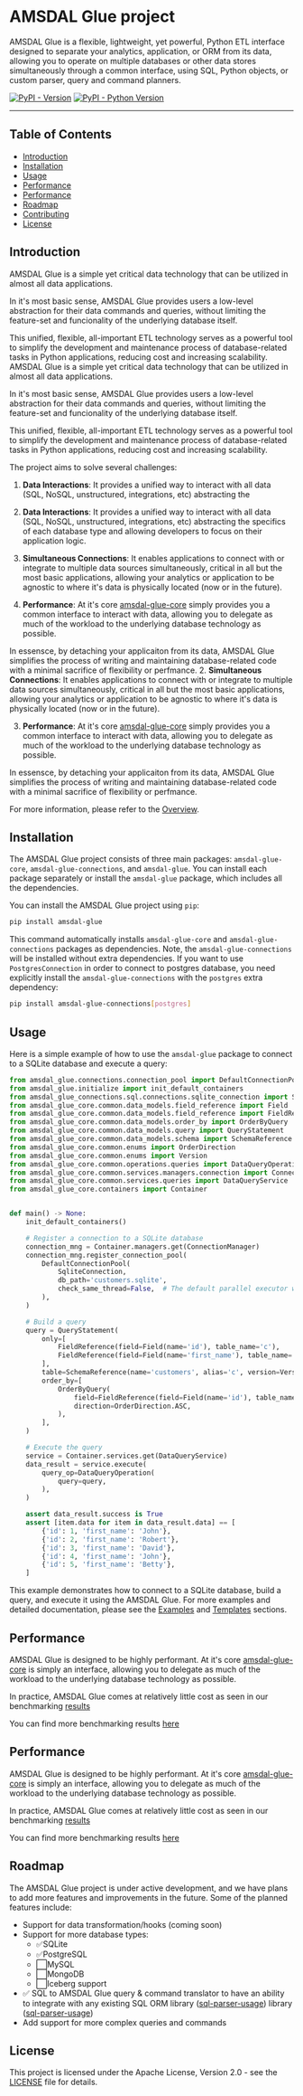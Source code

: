 # AMSDAL Glue project

AMSDAL Glue is a flexible, lightweight, yet powerful, Python ETL interface designed to separate your analytics, application, or ORM from its data, allowing you to operate on multiple databases or other data stores simultaneously through a common interface, using SQL, Python objects, or custom parser, query and command planners.

[![PyPI - Version](https://img.shields.io/pypi/v/amsdal-glue.svg)](https://pypi.org/project/amsdal-glue)
[![PyPI - Python Version](https://img.shields.io/pypi/pyversions/amsdal-glue.svg)](https://pypi.org/project/amsdal-glue)

-----

## Table of Contents

- [Introduction](#introduction)
- [Installation](#installation)
- [Usage](#usage)
- [Performance](#performance)
- [Performance](#performance)
- [Roadmap](#roadmap)
- [Contributing](docs/contributing.md)
- [License](#license)

## Introduction

AMSDAL Glue is a simple yet critical data technology that can be utilized in almost all data applications.

In it's most basic sense, AMSDAL Glue provides users a low-level abstraction for their data commands and queries, without limiting the feature-set and funcionality of the underlying database itself. 

This unified, flexible, all-important ETL technology serves as a powerful tool to simplify the development and maintenance process of database-related tasks in Python applications, reducing cost and increasing scalability.
AMSDAL Glue is a simple yet critical data technology that can be utilized in almost all data applications.

In it's most basic sense, AMSDAL Glue provides users a low-level abstraction for their data commands and queries, without limiting the feature-set and funcionality of the underlying database itself. 

This unified, flexible, all-important ETL technology serves as a powerful tool to simplify the development and maintenance process of database-related tasks in Python applications, reducing cost and increasing scalability.

The project aims to solve several challenges:

1. **Data Interactions**: It provides a unified way to interact with all data (SQL, NoSQL, unstructured, integrations, etc) abstracting the
1. **Data Interactions**: It provides a unified way to interact with all data (SQL, NoSQL, unstructured, integrations, etc) abstracting the
   specifics of each database type and allowing developers to focus on their application logic.

2. **Simultaneous Connections**: It enables applications to connect with or integrate to multiple data sources simultaneously, critical in all but the most basic applications, allowing your analytics or application to be agnostic to where it's data is physically located (now or in the future).

3. **Performance**: At it's core [amsdal-glue-core](libs/core/) simply provides you a common interface to interact with data, allowing you to delegate as much of the workload to the underlying database technology as possible. 

In essensce, by detaching your applicaiton from its data, AMSDAL Glue simplifies the process of writing and maintaining database-related code with a minimal sacrifice of flexibility or perfmance. 
2. **Simultaneous Connections**: It enables applications to connect with or integrate to multiple data sources simultaneously, critical in all but the most basic applications, allowing your analytics or application to be agnostic to where it's data is physically located (now or in the future).

3. **Performance**: At it's core [amsdal-glue-core](libs/core/) simply provides you a common interface to interact with data, allowing you to delegate as much of the workload to the underlying database technology as possible. 

In essensce, by detaching your applicaiton from its data, AMSDAL Glue simplifies the process of writing and maintaining database-related code with a minimal sacrifice of flexibility or perfmance. 

For more information, please refer to the [Overview](docs/overview.md).

## Installation

The AMSDAL Glue project consists of three main packages: `amsdal-glue-core`, `amsdal-glue-connections`,
and `amsdal-glue`. You can install each package separately or install the `amsdal-glue` package, which includes all the
dependencies.

You can install the AMSDAL Glue project using `pip`:

```bash
pip install amsdal-glue
```

This command automatically installs `amsdal-glue-core` and `amsdal-glue-connections` packages as dependencies.
Note, the `amsdal-glue-connections` will be installed without extra dependencies.
If you want to use `PostgresConnection` in order to connect to postgres database, you need explicitly install the
`amsdal-glue-connections` with the `postgres` extra dependency:

```bash
pip install amsdal-glue-connections[postgres]
```

## Usage

Here is a simple example of how to use the `amsdal-glue` package to connect to a SQLite database and execute a query:

```python
from amsdal_glue.connections.connection_pool import DefaultConnectionPool
from amsdal_glue.initialize import init_default_containers
from amsdal_glue_connections.sql.connections.sqlite_connection import SqliteConnection
from amsdal_glue_core.common.data_models.field_reference import Field
from amsdal_glue_core.common.data_models.field_reference import FieldReference
from amsdal_glue_core.common.data_models.order_by import OrderByQuery
from amsdal_glue_core.common.data_models.query import QueryStatement
from amsdal_glue_core.common.data_models.schema import SchemaReference
from amsdal_glue_core.common.enums import OrderDirection
from amsdal_glue_core.common.enums import Version
from amsdal_glue_core.common.operations.queries import DataQueryOperation
from amsdal_glue_core.common.services.managers.connection import ConnectionManager
from amsdal_glue_core.common.services.queries import DataQueryService
from amsdal_glue_core.containers import Container


def main() -> None:
    init_default_containers()

    # Register a connection to a SQLite database
    connection_mng = Container.managers.get(ConnectionManager)
    connection_mng.register_connection_pool(
        DefaultConnectionPool(
            SqliteConnection,
            db_path='customers.sqlite',
            check_same_thread=False,  # The default parallel executor works on top of threads
        ),
    )

    # Build a query
    query = QueryStatement(
        only=[
            FieldReference(field=Field(name='id'), table_name='c'),
            FieldReference(field=Field(name='first_name'), table_name='c'),
        ],
        table=SchemaReference(name='customers', alias='c', version=Version.LATEST),
        order_by=[
            OrderByQuery(
                field=FieldReference(field=Field(name='id'), table_name='c'),
                direction=OrderDirection.ASC,
            ),
        ],
    )

    # Execute the query
    service = Container.services.get(DataQueryService)
    data_result = service.execute(
        query_op=DataQueryOperation(
            query=query,
        ),
    )

    assert data_result.success is True
    assert [item.data for item in data_result.data] == [
        {'id': 1, 'first_name': 'John'},
        {'id': 2, 'first_name': 'Robert'},
        {'id': 3, 'first_name': 'David'},
        {'id': 4, 'first_name': 'John'},
        {'id': 5, 'first_name': 'Betty'},
    ]
```

This example demonstrates how to connect to a SQLite database, build a query, and execute it using the AMSDAL Glue.
For more examples and detailed documentation, please see the [Examples](docs/examples.md) and [Templates](templates/) sections.

## Performance

AMSDAL Glue is designed to be highly performant. At it's core [amsdal-glue-core](libs/core/) is simply an interface, allowing you to delegate as much of the workload to the underlying database technology as possible. 

In practice, AMSDAL Glue comes at relatively little cost as seen in our benchmarking [results](https://amsdal.github.io/amsdal-glue/connections_benchmark/index.html)

You can find more benchmarking results [here](docs/benchmarking.md) 

## Performance

AMSDAL Glue is designed to be highly performant. At it's core [amsdal-glue-core](libs/core/) is simply an interface, allowing you to delegate as much of the workload to the underlying database technology as possible. 

In practice, AMSDAL Glue comes at relatively little cost as seen in our benchmarking [results](https://amsdal.github.io/amsdal-glue/connections_benchmark/index.html)

You can find more benchmarking results [here](docs/benchmarking.md) 

## Roadmap

The AMSDAL Glue project is under active development, and we have plans to add more features and improvements in the
future. Some of the planned features include:

- Support for data transformation/hooks (coming soon)
- Support for more database types:
    - ✅SQLite
    - ✅PostgreSQL
    - ⬜MySQL
    - ⬜MongoDB
    - ⬜Iceberg support
- ✅ SQL to AMSDAL Glue query & command translator to have an ability to integrate with any existing SQL ORM
  library ([sql-parser-usage](templates/sql-parser-usage/README.md))
  library ([sql-parser-usage](templates/sql-parser-usage/README.md))
- Add support for more complex queries and commands

## License

This project is licensed under the Apache License, Version 2.0 - see the [LICENSE](LICENSE.txt) file for details.

